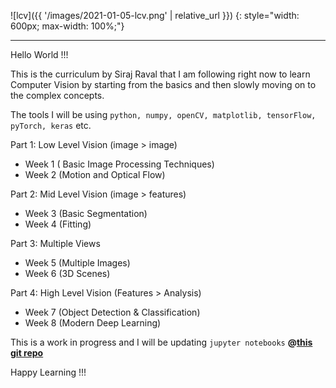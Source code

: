 
![lcv]({{ '/images/2021-01-05-lcv.png' | relative_url }})
{: style="width: 600px; max-width: 100%;"}

---
Hello World !!! 

This is the curriculum by Siraj Raval that I am following right now to learn Computer Vision by starting from the basics and then slowly moving on to the complex concepts. 

The tools I will be using `python, numpy, openCV, matplotlib, tensorFlow, pyTorch, keras` etc.

Part 1: Low Level Vision (image > image)
- Week 1 ( Basic Image Processing Techniques)
- Week 2 (Motion and Optical Flow)

Part 2: Mid Level Vision (image > features)
- Week 3 (Basic Segmentation)
- Week 4 (Fitting)

Part 3: Multiple Views
- Week 5 (Multiple Images)
- Week 6 (3D Scenes)

Part 4: High Level Vision (Features > Analysis)
- Week 7 (Object Detection & Classification)
- Week 8 (Modern Deep Learning)


This is a work in progress and I will be updating `jupyter notebooks` **@[this git repo](https://github.com/rahulbakshee/cv/tree/master/Learn_Computer_Vision)**


Happy Learning !!!
